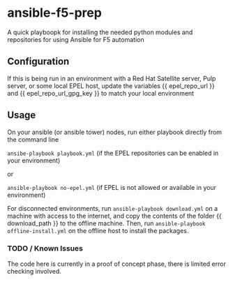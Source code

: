 # ansible-f5-prep
A quick playboopk for installing the needed python modules and repositories for using Ansible for F5 automation

## Configuration
If this is being run in an environment with a Red Hat Satellite server, Pulp server, or some local EPEL host, update the variables {{ epel_repo_url }} and {{ epel_repo_url_gpg_key }} to match your local environment

## Usage
On your ansible (or ansible tower) nodes, run either playbook directly from the command line

`ansibe-playbook playbook.yml` (if the EPEL repositories can be enabled in your environment)

or

`ansible-playbook no-epel.yml` (if EPEL is not allowed or available in your environment)


For disconnected environments, run
`ansible-playbook download.yml` on a machine with access to the internet, and copy the contents of the folder {{ download_path }} to the offline machine.  Then, run `ansible-playbook offline-install.yml` on the offline host to install the packages.




### TODO / Known Issues
The code here is currently in a proof of concept phase, there is limited error checking involved.
